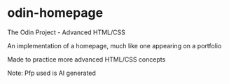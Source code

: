# odin-homepage
The Odin Project - Advanced HTML/CSS

An implementation of a homepage, much like one appearing on a portfolio

Made to practice more advanced HTML/CSS concepts

Note: Pfp used is AI generated
